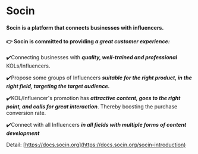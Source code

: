 # Socin

#### **Socin is a platform that connects businesses with influencers.** <a href="#socin-is-a-platform-that-connects-businesses-with-influencers" id="socin-is-a-platform-that-connects-businesses-with-influencers"></a>

#### 👉 **Socin** is committed to providing _**a great customer experience:**_ <a href="#socin-is-committed-to-providing-a-great-customer-experience" id="socin-is-committed-to-providing-a-great-customer-experience"></a>

✔️Connecting businesses with _**quality, well-trained and professional**_ KOLs/Influencers.

✔️Propose some groups of Influencers _**suitable for the right product, in the right field, targeting the target audience.**_

✔️KOL/Influencer's promotion has _**attractive content, goes to the right point, and calls for great interaction**_. Thereby boosting the purchase conversion rate.

✔️Connect with all Influencers _**in all fields with multiple forms of content development**_

Detail: [https://docs.socin.org](https://docs.socin.org/socin-introduction)
